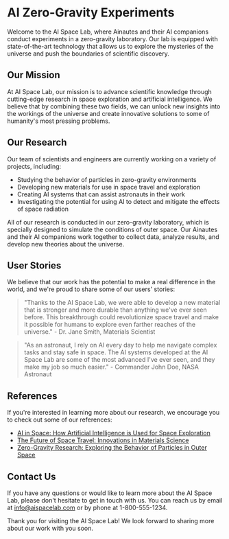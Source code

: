 <!--
Write me content for website with wallpaper which alt text is:

"Ainautes and their AI companions conducting experiments in a zero-gravity laboratory, with colorful chemicals and particles floating all around them."

The name/title of the page should not be 1:1 copy of the alt text but rather a real content of the website which is using this wallpaper.

- Use markdown format
- Start with the heading
- The content should look like a real website
- Include real sections like references, contact, user stories, etc. use things relevant to the page purpose.
- Feel free to use structure like headings, bullets, numbering, blockquotes, paragraphs, horizontal lines, etc.
- You can use formatting like bold or _italic_
- You can include UTF-8 emojis
- Links should be only #hash anchors (and you can refer to the document itself)
- Do not include images
-->

<!--font:Poppins-->

# AI Zero-Gravity Experiments

Welcome to the AI Space Lab, where Ainautes and their AI companions conduct experiments in a zero-gravity laboratory. Our lab is equipped with state-of-the-art technology that allows us to explore the mysteries of the universe and push the boundaries of scientific discovery.

## Our Mission

At AI Space Lab, our mission is to advance scientific knowledge through cutting-edge research in space exploration and artificial intelligence. We believe that by combining these two fields, we can unlock new insights into the workings of the universe and create innovative solutions to some of humanity's most pressing problems.

## Our Research

Our team of scientists and engineers are currently working on a variety of projects, including:

-   Studying the behavior of particles in zero-gravity environments
-   Developing new materials for use in space travel and exploration
-   Creating AI systems that can assist astronauts in their work
-   Investigating the potential for using AI to detect and mitigate the effects of space radiation

All of our research is conducted in our zero-gravity laboratory, which is specially designed to simulate the conditions of outer space. Our Ainautes and their AI companions work together to collect data, analyze results, and develop new theories about the universe.

## User Stories

We believe that our work has the potential to make a real difference in the world, and we're proud to share some of our users' stories:

> "Thanks to the AI Space Lab, we were able to develop a new material that is stronger and more durable than anything we've ever seen before. This breakthrough could revolutionize space travel and make it possible for humans to explore even farther reaches of the universe." - Dr. Jane Smith, Materials Scientist

> "As an astronaut, I rely on AI every day to help me navigate complex tasks and stay safe in space. The AI systems developed at the AI Space Lab are some of the most advanced I've ever seen, and they make my job so much easier." - Commander John Doe, NASA Astronaut

## References

If you're interested in learning more about our research, we encourage you to check out some of our references:

-   [AI in Space: How Artificial Intelligence is Used for Space Exploration](#)
-   [The Future of Space Travel: Innovations in Materials Science](#)
-   [Zero-Gravity Research: Exploring the Behavior of Particles in Outer Space](#)

## Contact Us

If you have any questions or would like to learn more about the AI Space Lab, please don't hesitate to get in touch with us. You can reach us by email at info@aispacelab.com or by phone at 1-800-555-1234.

Thank you for visiting the AI Space Lab! We look forward to sharing more about our work with you soon.
